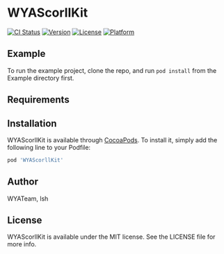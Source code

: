 # WYAScorllKit

[![CI Status](https://img.shields.io/travis/1228506851@qq.com/WYAScorllKit.svg?style=flat)](https://travis-ci.org/1228506851@qq.com/WYAScorllKit)
[![Version](https://img.shields.io/cocoapods/v/WYAScorllKit.svg?style=flat)](https://cocoapods.org/pods/WYAScorllKit)
[![License](https://img.shields.io/cocoapods/l/WYAScorllKit.svg?style=flat)](https://cocoapods.org/pods/WYAScorllKit)
[![Platform](https://img.shields.io/cocoapods/p/WYAScorllKit.svg?style=flat)](https://cocoapods.org/pods/WYAScorllKit)

## Example

To run the example project, clone the repo, and run `pod install` from the Example directory first.

## Requirements

## Installation

WYAScorllKit is available through [CocoaPods](https://cocoapods.org). To install
it, simply add the following line to your Podfile:

```ruby
pod 'WYAScorllKit'
```

## Author

WYATeam, lsh

## License

WYAScorllKit is available under the MIT license. See the LICENSE file for more info.
